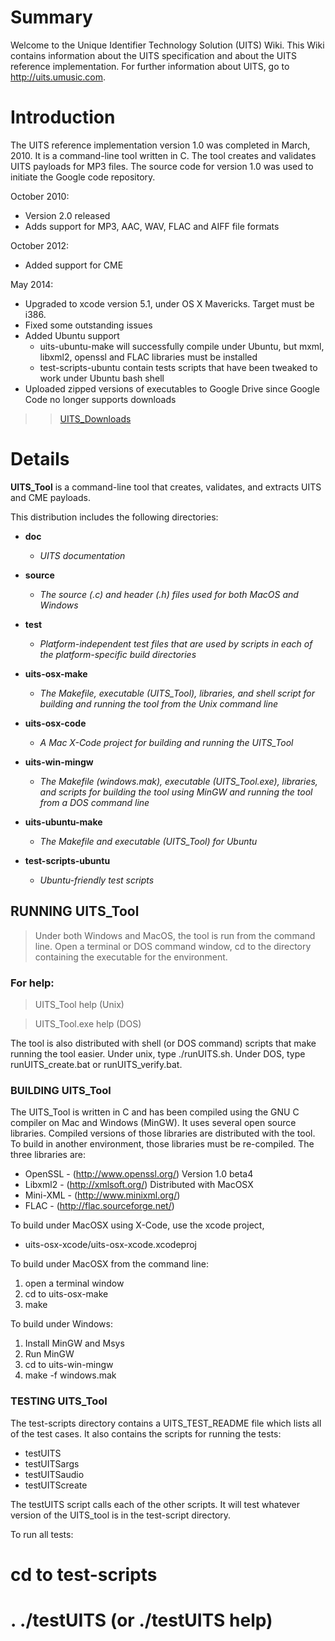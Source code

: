 # Summary #

Welcome to the Unique Identifier Technology Solution (UITS) Wiki. This Wiki
contains information about the UITS specification and about the UITS reference
implementation. For further information about UITS, go to http://uits.umusic.com.

# Introduction #

The UITS reference implementation version 1.0 was completed in March, 2010. It is a command-line tool written in C. The tool creates and validates UITS payloads for MP3
files. The source code for version 1.0 was used to initiate the Google code repository.

October 2010:
  * Version 2.0 released
  * Adds support for MP3, AAC, WAV, FLAC and AIFF file formats

October 2012:
  * Added support for CME

May 2014:
  * Upgraded to xcode version 5.1, under OS X Mavericks. Target must be i386.
  * Fixed some outstanding issues
  * Added Ubuntu support
    * uits-ubuntu-make will successfully compile under Ubuntu, but mxml, libxml2, openssl and FLAC libraries must be installed
    * test-scripts-ubuntu contain tests scripts that have been tweaked to work under Ubuntu bash shell
  * Uploaded zipped versions of executables to Google Drive since Google Code no longer supports downloads
> > [UITS\_Downloads](https://drive.google.com/#folders/0B7vt1WjEFD1lSjd4cGlwQk5ZOE0)


# Details #

**UITS\_Tool** is a command-line tool that creates, validates, and extracts UITS and CME
payloads.

This distribution includes the following directories:

  * **doc**
    * _UITS documentation_
  * **source**
    * _The source (.c) and header (.h) files used for both MacOS and Windows_
  * **test**
    * _Platform-independent test files that are used by scripts in each of the platform-specific build directories_
  * **uits-osx-make**
    * _The Makefile, executable (UITS\_Tool), libraries, and shell script for building and running the tool from the Unix command line_
  * **uits-osx-code**
    * _A Mac X-Code project for building and running the UITS\_Tool_
  * **uits-win-mingw**
    * _The Makefile (windows.mak), executable (UITS\_Tool.exe), libraries, and scripts  for building the tool using MinGW and running the tool from a DOS command line_

  * **uits-ubuntu-make**
    * _The Makefile and executable (UITS\_Tool) for Ubuntu_

  * **test-scripts-ubuntu**
    * _Ubuntu-friendly test scripts_


## RUNNING UITS\_Tool ##

> Under both Windows and MacOS, the tool is run from the command line. Open a terminal or DOS command window, cd to the directory containing the executable for the environment.

### For help: ###
> UITS\_Tool help	   (Unix)

> UITS\_Tool.exe help (DOS)

The tool is also distributed with shell (or DOS command) scripts that make running the tool easier. Under unix, type ./runUITS.sh. Under DOS, type runUITS\_create.bat or runUITS\_verify.bat.

### BUILDING UITS\_Tool ###


The UITS\_Tool is written in C and has been compiled using the GNU C compiler on Mac and Windows (MinGW). It uses several open source libraries. Compiled versions of those libraries are distributed with the tool. To build in another environment, those  libraries must be re-compiled. The three libraries are:
  * OpenSSL -  (http://www.openssl.org/) Version 1.0 beta4
  * Libxml2 -  (http://xmlsoft.org/) Distributed with MacOSX
  * Mini-XML - (http://www.minixml.org/)
  * FLAC     - (http://flac.sourceforge.net/)

To build under MacOSX using X-Code, use the xcode project,
  * uits-osx-xcode/uits-osx-xcode.xcodeproj

To build under MacOSX from the command line:
  1. open a terminal window
  1. cd to uits-osx-make
  1. make

To build under Windows:
  1. Install MinGW and Msys
  1. Run MinGW
  1. cd to uits-win-mingw
  1. make -f windows.mak

### TESTING UITS\_Tool ###
The test-scripts directory contains a UITS\_TEST\_README file which lists all of the test cases.  It also contains the scripts for running the tests:
  * testUITS
  * testUITSargs
  * testUITSaudio
  * testUITScreate

The testUITS script calls each of the other scripts. It will test whatever version of the UITS\_tool is in the test-script directory.

To run all tests:
# cd to test-scripts
# . ./testUITS (or ./testUITS help)

